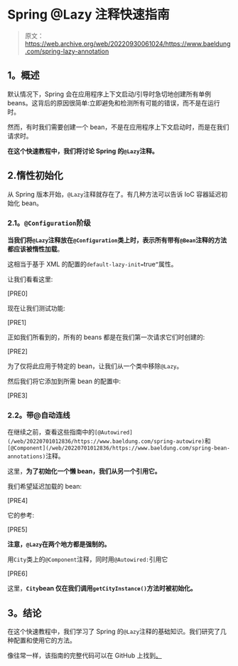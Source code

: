 # Spring @Lazy 注释快速指南

> 原文：<https://web.archive.org/web/20220930061024/https://www.baeldung.com/spring-lazy-annotation>

## **1。概述**

默认情况下，Spring 会在应用程序上下文启动/引导时急切地创建所有单例 beans。这背后的原因很简单:立即避免和检测所有可能的错误，而不是在运行时。

然而，有时我们需要创建一个 bean，不是在应用程序上下文启动时，而是在我们请求时。

**在这个快速教程中，我们将讨论 Spring 的`@Lazy`注释。**

## 2.惰性初始化

从 Spring 版本开始，`@Lazy`注释就存在了。有几种方法可以告诉 IoC 容器延迟初始化 bean。

### **2.1。`@Configuration`阶级**

**当我们将`@Lazy`注释放在`@Configuration`类上时，表示所有带有`@Bean`注释的方法都应该被惰性加载**。

这相当于基于 XML 的配置的`default-lazy-init=`true`“`属性。

让我们看看这里:

[PRE0]

现在让我们测试功能:

[PRE1]

正如我们所看到的，所有的 beans 都是在我们第一次请求它们时创建的:

[PRE2]

为了仅将此应用于特定的 bean，让我们从一个类中移除`@Lazy`。

然后我们将它添加到所需 bean 的配置中:

[PRE3]

### 2.2。带@自动连线

在继续之前，查看这些指南中的`[@Autowired](/web/20220701012836/https://www.baeldung.com/spring-autowire)`和`[@Component](/web/20220701012836/https://www.baeldung.com/spring-bean-annotations)`注释。

这里，**为了初始化一个懒 bean，我们从另一个引用它。**

我们希望延迟加载的 bean:

[PRE4]

它的参考:

[PRE5]

**注意，`@Lazy`在两个地方都是强制的。**

用`City`类上的`@Component`注释，同时用`@Autowired:`引用它

[PRE6]

这里，**`City`bean 仅在我们调用`getCityInstance()`方法时被初始化。**

## **3。结论**

在这个快速教程中，我们学习了 Spring 的`@Lazy`注释的基础知识。我们研究了几种配置和使用它的方法。

像往常一样，该指南的完整代码可以在 GitHub 上找到[。](https://web.archive.org/web/20220701012836/https://github.com/eugenp/tutorials/tree/master/spring-core-5)